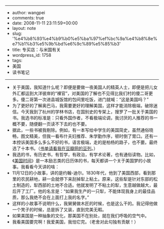 - --
- author: wangpei
- comments: true
- date: 2008-11-11 23:11:59+00:00
- layout: note
- slug: '%e4%b8%93%e4%b9%b0%e5%ba%97%ef%bc%9a%e4%b8%8e%e7%b1%b3%e5%9b%bd%e6%9c%89%e5%85%b3'
- title: 专买店：与米国有关
- wordpress_id: 1758
- tags:
- 美国
- 读书笔记
- --
- 关于美国，我知道什么呢？即便是要做一夜美国人的精英人士，即便是把儿女外汇都运到大洋彼岸的“裸官”，对美国的了解也不见得比我们村的傻二哥更多。傻二哥第一次进县城饭馆的包间里吃饭，进门就喊：“这是美国吗？”
- 为了更好的了解奥巴马，我需要更好的理解美国，这样才能消除极端，破除迷信。今天我到了杭州的学林书店，在国别史的专架上，搜罗了一批关于美国的书。我选书的标准是：只看外国作者，不看极端论调，我讨厌的人推荐的书一概不要，随便翻一页读不下去的也不要。
- 据此，一些书被我剔除。例如，有一本写给中学生的美国简史，虽然通俗晓畅，图文精美，但我一看布什夫妇推荐、朱学勤作序，顿时倒了胃口。还有一本控诉美国多么多么不好的书，语言极端，走的是柏杨的路子，也不要。最终选了十本书。（[书单请看我在豆瓣网的豆列](http://www.douban.com/doulist/189680/)。）
- 我选的书，有历史书，有哲学，有政治，有学术论著，也有通俗读物。比如，《[美国时间](http://www.douban.com/subject/1268106/)》是一本励志类的日历体的书，每天都讲一个关于美国梦的小故事。我看看今天讲的啥：
- 11月12日的小故事，讲的是约翰-迪尔。1830年代，他到了美国西部，看到那里的农民耕地，耕一会就停下来刮掉犁上粘土。原来，这些犁是针对东部的松土制造的，犁西部的土地不合适。他就发明了不粘土的犁，生意越做越大，最后开了工厂。他的名言是：“如果我生产的一只犁，不能体现我身上的最佳品质，那么我绝不会在上面打上我的名字。”
- 这样的小故事不说明什么，我舅舅做木匠的时候，也是这么干的。我记得他做一个凳子的时候，总是拆了又装，直到完美无暇。
- 如果美国是一种抽象的文化，那美国不在别处，就在我们呼吸的空气中。
- 我看美国要完啊！我爱美国，我怕它完。（老舍对此句独有贡献！）
